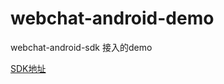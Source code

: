 # webchat-android-demo
webchat-android-sdk 接入的demo 

[SDK地址](https://github.com/CloudSoft-Team/webchat-android-sdk)
